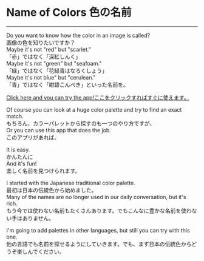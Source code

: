 # Name of Colors 色の名前

---

Do you want to know how the color in an image is called?  
画像の色を知りたいですか？  
Maybe it's not "red" but "scarlet."  
「赤」ではなく「深紅しんく」  
Maybe it's not "green" but "seafoam."  
「緑」ではなく「花緑青はなろくしょう」  
Maybe it's not blue" but "cerulean."  
「青」ではなく「紺碧こんぺき」といった名前を。

[Click here and you can try the app!ここをクリックすればすぐに使えます。](https://name-of-colors.herokuapp.com/)

Of course you can look at a huge color palette and try to find an exact match.  
もちろん、カラーパレットから探すのも一つのやり方ですが、  
Or you can use this app that does the job.  
このアプリがあれば、

It is easy.  
かんたんに  
And it's fun!  
楽しく名前を見つけられます。

I started with the Japanese traditional color palette.  
最初は日本の伝統色から始めました。  
Many of the names are no longer used in our daily conversation, but it's rich.  
もう今では使わない名前もたくさんあります。でもこんなに豊かな名前を使わない手はありません。

I'm going to add palettes in other languages, but still you can try with this one.  
他の言語でも名前を探せるようにしていきます。でも、まず日本の伝統色からどうぞ楽しんでください。
